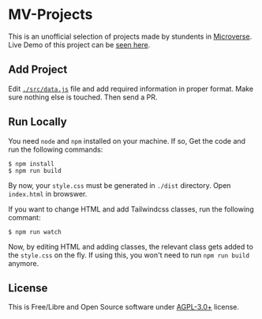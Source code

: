 # MV-Projects

This is an unofficial selection of projects made by stundents in [Microverse](https://microverse.org). Live Demo of this project can be [seen here](https://ahangarha.github.io/MV-Projects/).

## Add Project

Edit [`./src/data.js`](https://github.com/ahangarha/MV-Projects/blob/main/src/data.js) file and add required information in proper format. Make sure nothing else is touched. Then send a PR.

## Run Locally

You need `node` and `npm` installed on your machine. If so, Get the code and run the following commands:
```
$ npm install
$ npm run build
```
By now, your `style.css` must be generated in `./dist` directory. Open `index.html` in browswer.

If you want to change HTML and add Tailwindcss classes, run the following commant:

```
$ npm run watch
```
Now, by editing HTML and adding classes, the relevant class gets added to the `style.css` on the fly. If using this, you won't need to run `npm run build` anymore.

## License

This is Free/Libre and Open Source software under [AGPL-3.0+](./LICENSE) license.
